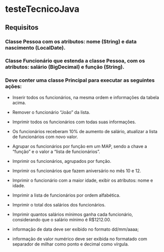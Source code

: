 # testeTecnicoJava

## Requisitos

### Classe Pessoa com os atributos: nome (String) e data nascimento (LocalDate).

### Classe Funcionário que estenda a classe Pessoa, com os atributos: salário (BigDecimal) e função (String).

### Deve conter uma classe Principal para executar as seguintes ações:
* Inserir todos os funcionários, na mesma ordem e informações da tabela acima.
* Remover o funcionário “João” da lista.
* Imprimir todos os funcionários com todas suas informações.
* Os funcionários receberam 10% de aumento de salário, atualizar a lista de funcionários com novo valor.
* Agrupar os funcionários por função em um MAP, sendo a chave a “função” e o valor a “lista de funcionários”.
* Imprimir os funcionários, agrupados por função.
* Imprimir os funcionários que fazem aniversário no mês 10 e 12.
* Imprimir o funcionário com a maior idade, exibir os atributos: nome e idade.
* Imprimir a lista de funcionários por ordem alfabética.
* Imprimir o total dos salários dos funcionários.
* Imprimir quantos salários mínimos ganha cada funcionário, considerando que o salário mínimo é R$1212.00.

* informação de data deve ser exibido no formato dd/mm/aaaa;
* informação de valor numérico deve ser exibida no formatado com separador de milhar como ponto e decimal como vírgula.
